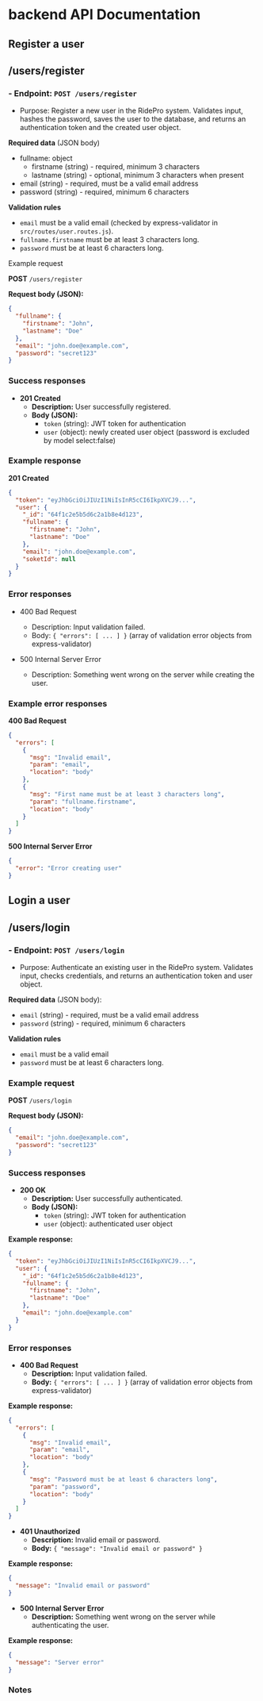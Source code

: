 # backend API Documentation

## Register a user
## /users/register

### - Endpoint: `POST /users/register`
- Purpose: Register a new user in the RidePro system. Validates input, hashes the password, saves the user to the database, and returns an authentication token and the created user object.

**Required data** (JSON body)

- fullname: object
  - firstname (string) - required, minimum 3 characters
  - lastname (string) - optional, minimum 3 characters when present
- email (string) - required, must be a valid email address
- password (string) - required, minimum 6 characters

**Validation rules**

- `email` must be a valid email (checked by express-validator in `src/routes/user.routes.js`).
- `fullname.firstname` must be at least 3 characters long.
- `password` must be at least 6 characters long.

Example request

**POST** `/users/register`

**Request body (JSON):**
```json
{
  "fullname": {
    "firstname": "John",
    "lastname": "Doe"
  },
  "email": "john.doe@example.com",
  "password": "secret123"
}
```

### Success responses

- **201 Created**
  - **Description:** User successfully registered.
  - **Body (JSON):**
    - `token` (string): JWT token for authentication
    - `user` (object): newly created user object (password is excluded by model select:false)

### Example response

**201 Created**
```json
{
  "token": "eyJhbGciOiJIUzI1NiIsInR5cCI6IkpXVCJ9...",
  "user": {
    "_id": "64f1c2e5b5d6c2a1b8e4d123",
    "fullname": {
      "firstname": "John",
      "lastname": "Doe"
    },
    "email": "john.doe@example.com",
    "soketId": null
  }
}
```

### Error responses


- 400 Bad Request

  - Description: Input validation failed.
  - Body: `{ "errors": [ ... ] }` (array of validation error objects from express-validator)

- 500 Internal Server Error
  - Description: Something went wrong on the server while creating the user.

### Example error responses

**400 Bad Request**
```json
{
  "errors": [
    {
      "msg": "Invalid email",
      "param": "email",
      "location": "body"
    },
    {
      "msg": "First name must be at least 3 characters long",
      "param": "fullname.firstname",
      "location": "body"
    }
  ]
}
```

**500 Internal Server Error**
```json
{
  "error": "Error creating user"
}
```

## Login a user
## /users/login

### - Endpoint: `POST /users/login`
- Purpose: Authenticate an existing user in the RidePro system. Validates input, checks credentials, and returns an authentication token and user object.

**Required data** (JSON body):

- `email` (string) - required, must be a valid email address
- `password` (string) - required, minimum 6 characters

**Validation rules**

- `email` must be a valid email
- `password` must be at least 6 characters long.

### Example request

**POST** `/users/login`

**Request body (JSON):**
```json
{
  "email": "john.doe@example.com",
  "password": "secret123"
}
```

### Success responses

- **200 OK**
  - **Description:** User successfully authenticated.
  - **Body (JSON):**
    - `token` (string): JWT token for authentication
    - `user` (object): authenticated user object

**Example response:**
```json
{
  "token": "eyJhbGciOiJIUzI1NiIsInR5cCI6IkpXVCJ9...",
  "user": {
    "_id": "64f1c2e5b5d6c2a1b8e4d123",
    "fullname": {
      "firstname": "John",
      "lastname": "Doe"
    },
    "email": "john.doe@example.com"
  }
}
```

### Error responses

- **400 Bad Request**
  - **Description:** Input validation failed.
  - **Body:** `{ "errors": [ ... ] }` (array of validation error objects from express-validator)

**Example response:**
```json
{
  "errors": [
    {
      "msg": "Invalid email",
      "param": "email",
      "location": "body"
    },
    {
      "msg": "Password must be at least 6 characters long",
      "param": "password",
      "location": "body"
    }
  ]
}
```

- **401 Unauthorized**
  - **Description:** Invalid email or password.
  - **Body:** `{ "message": "Invalid email or password" }`

**Example response:**
```json
{
  "message": "Invalid email or password"
}
```

- **500 Internal Server Error**
  - **Description:** Something went wrong on the server while authenticating the user.

**Example response:**
```json
{
  "message": "Server error"
}
```

### Notes
